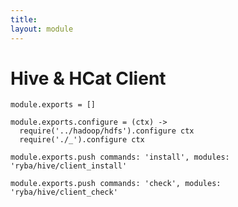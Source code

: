 ```yaml
---
title: 
layout: module
---
```


# Hive & HCat Client

    module.exports = []

    module.exports.configure = (ctx) ->
      require('../hadoop/hdfs').configure ctx
      require('./_').configure ctx

    module.exports.push commands: 'install', modules: 'ryba/hive/client_install'

    module.exports.push commands: 'check', modules: 'ryba/hive/client_check'
















